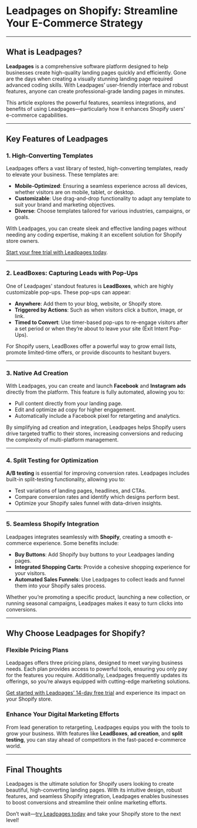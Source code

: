 # Leadpages on Shopify: Streamline Your E-Commerce Strategy

---

## What is Leadpages?

**Leadpages** is a comprehensive software platform designed to help businesses create high-quality landing pages quickly and efficiently. Gone are the days when creating a visually stunning landing page required advanced coding skills. With Leadpages’ user-friendly interface and robust features, anyone can create professional-grade landing pages in minutes. 

This article explores the powerful features, seamless integrations, and benefits of using Leadpages—particularly how it enhances Shopify users' e-commerce capabilities.

---

## Key Features of Leadpages

### 1. High-Converting Templates

Leadpages offers a vast library of tested, high-converting templates, ready to elevate your business. These templates are:

- **Mobile-Optimized**: Ensuring a seamless experience across all devices, whether visitors are on mobile, tablet, or desktop.
- **Customizable**: Use drag-and-drop functionality to adapt any template to suit your brand and marketing objectives.
- **Diverse**: Choose templates tailored for various industries, campaigns, or goals.

With Leadpages, you can create sleek and effective landing pages without needing any coding expertise, making it an excellent solution for Shopify store owners.

[Start your free trial with Leadpages today](https://bit.ly/LEadPages).

---

### 2. LeadBoxes: Capturing Leads with Pop-Ups

One of Leadpages' standout features is **LeadBoxes**, which are highly customizable pop-ups. These pop-ups can appear:

- **Anywhere**: Add them to your blog, website, or Shopify store.
- **Triggered by Actions**: Such as when visitors click a button, image, or link.
- **Timed to Convert**: Use timer-based pop-ups to re-engage visitors after a set period or when they’re about to leave your site (Exit Intent Pop-Ups).

For Shopify users, LeadBoxes offer a powerful way to grow email lists, promote limited-time offers, or provide discounts to hesitant buyers.

---

### 3. Native Ad Creation

With Leadpages, you can create and launch **Facebook** and **Instagram ads** directly from the platform. This feature is fully automated, allowing you to:

- Pull content directly from your landing page.
- Edit and optimize ad copy for higher engagement.
- Automatically include a Facebook pixel for retargeting and analytics.

By simplifying ad creation and integration, Leadpages helps Shopify users drive targeted traffic to their stores, increasing conversions and reducing the complexity of multi-platform management.

---

### 4. Split Testing for Optimization

**A/B testing** is essential for improving conversion rates. Leadpages includes built-in split-testing functionality, allowing you to:

- Test variations of landing pages, headlines, and CTAs.
- Compare conversion rates and identify which designs perform best.
- Optimize your Shopify sales funnel with data-driven insights.

---

### 5. Seamless Shopify Integration

Leadpages integrates seamlessly with **Shopify**, creating a smooth e-commerce experience. Some benefits include:

- **Buy Buttons**: Add Shopify buy buttons to your Leadpages landing pages.
- **Integrated Shopping Carts**: Provide a cohesive shopping experience for your visitors.
- **Automated Sales Funnels**: Use Leadpages to collect leads and funnel them into your Shopify sales process.

Whether you’re promoting a specific product, launching a new collection, or running seasonal campaigns, Leadpages makes it easy to turn clicks into conversions.

---

## Why Choose Leadpages for Shopify?

### Flexible Pricing Plans
Leadpages offers three pricing plans, designed to meet varying business needs. Each plan provides access to powerful tools, ensuring you only pay for the features you require. Additionally, Leadpages frequently updates its offerings, so you’re always equipped with cutting-edge marketing solutions.

[Get started with Leadpages’ 14-day free trial](https://bit.ly/LEadPages) and experience its impact on your Shopify store.

### Enhance Your Digital Marketing Efforts
From lead generation to retargeting, Leadpages equips you with the tools to grow your business. With features like **LeadBoxes**, **ad creation**, and **split testing**, you can stay ahead of competitors in the fast-paced e-commerce world.

---

## Final Thoughts

Leadpages is the ultimate solution for Shopify users looking to create beautiful, high-converting landing pages. With its intuitive design, robust features, and seamless Shopify integration, Leadpages enables businesses to boost conversions and streamline their online marketing efforts. 

Don’t wait—[try Leadpages today](https://bit.ly/LEadPages) and take your Shopify store to the next level!
